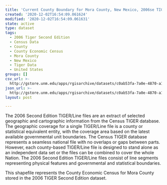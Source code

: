 ```yaml
---
title: 'Current County Boundary for Mora County, New Mexico, 2006se TIGER'
created: '2020-12-02T16:54:09.061624'
modified: '2020-12-02T16:54:09.061631'
state: active
type: dataset
tags:
  - 2006 Tiger Second Edition
  - Census Data
  - County
  - County Economic Census
  - Mora County
  - New Mexico
  - Tiger Data
  - United States
groups: []
csv_url: >-
  http://gstore.unm.edu/apps/rgisarchive/datasets/c0ab53fa-7a0e-4870-a158-c04118bc80d6/tgr2006se_mora_ctycu.derived.csv
json_url: >-
  http://gstore.unm.edu/apps/rgisarchive/datasets/c0ab53fa-7a0e-4870-a158-c04118bc80d6/tgr2006se_mora_ctycu.derived.json
layout: post

---
```

The 2006 Second Edition TIGER/Line files are an extract of selected geographic and cartographic information from the Census TIGER database.  The geographic coverage for a single TIGER/Line file is a county or statistical equivalent entity, with the coverage area based on the latest available governmental unit boundaries. The Census TIGER database represents a seamless national file with no overlaps or gaps between parts.  However, each county-based TIGER/Line file is designed to stand alone as an independent data set or the files can be combined to cover the whole Nation.  The 2006 Second Edition  TIGER/Line files consist of line segments representing physical features and governmental and statistical boundaries.  

This shapefile represents the County Economic Census for Mora County stored in the 2006 TIGER Second Edition dataset.

